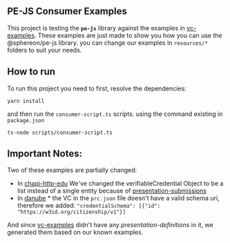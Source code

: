 ## PE-JS Consumer Examples

This project is testing the **`pe-js`** library against the examples in [vc-examples](https://github.com/w3c-ccg/vc-examples). These examples are just made to show you how you can use the @sphereon/pe-js library. you can change our examples in `resources/*` folders to suit your needs.
## How to run
To run this project you need to first, resolve the dependencies:

`yarn install`

and then run the `consumer-script.ts` scripts.
using the command existing in `package.json`

`ts-node scripts/consumer-script.ts`

## Important Notes:
Two of these examples are partially changed:

* In [chapi-http-edu](https://github.com/w3c-ccg/vc-examples/tree/master/docs/chapi-http-edu) We've changed the verifiableCredential Object to be a list instead of a single entity because of [presentation-submissions](https://identity.foundation/presentation-exchange/#presentation-submissions)
* In [danube](https://github.com/w3c-ccg/vc-examples/blob/master/docs/prc/danube) * the VC in the `prc.json` file doesn't have a valid schema uri, therefore we added: `"credentialSchema": [{"id": "https://w3id.org/citizenship/v1"}]`

And since [vc-examples](https://github.com/w3c-ccg/vc-examples) didn't have any *presentation-definitions* in it, we generated them based on our known examples.
